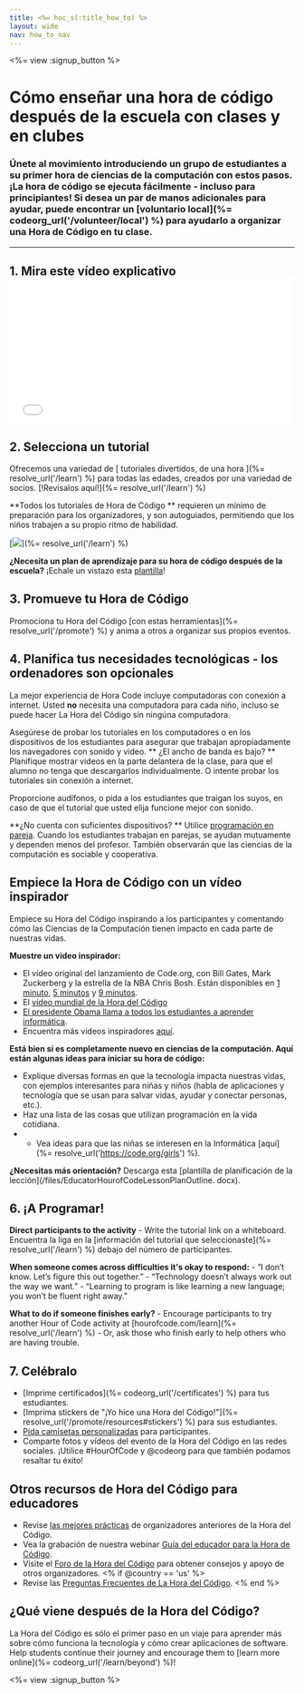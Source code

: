 ```yaml
---
title: <%= hoc_s(:title_how_to) %>
layout: wide
nav: how_to_nav
---
```

<%= view :signup_button %>

# Cómo enseñar una hora de código después de la escuela con clases y en clubes

### Únete al movimiento introduciendo un grupo de estudiantes a su primer hora de ciencias de la computación con estos pasos. ¡La hora de código se ejecuta fácilmente - incluso para principiantes! Si desea un par de manos adicionales para ayudar, puede encontrar un [voluntario local](%= codeorg_url('/volunteer/local') %) para ayudarlo a organizar una Hora de Código en tu clase.

* * *

## 1. Mira este vídeo explicativo <iframe width="500" height="255" src="//www.youtube.com/embed/SrnvvWDm73k" frameborder="0" allowfullscreen mark="crwd-mark"></iframe> 

## 2. Selecciona un tutorial

Ofrecemos una variedad de [ tutoriales divertidos, de una hora ](%= resolve_url('/learn') %) para todas las edades, creados por una variedad de socios. [!Revísalos aquí!](%= resolve_url('/learn') %)

**Todos los tutoriales de Hora de Código ** requieren un mínimo de preparación para los organizadores, y son autoguiados, permitiendo que los niños trabajen a su propio ritmo de habilidad.

[![](/images/fit-700/tutorials.png)](%= resolve_url('/learn') %)

**¿Necesita un plan de aprendizaje para su hora de código después de la escuela?** ¡Echale un vistazo esta [plantilla](/files/AfterschoolEducatorLessonPlanOutline.docx)!

## 3. Promueve tu Hora de Código

Promociona tu Hora del Código [con estas herramientas](%= resolve_url('/promote') %) y anima a otros a organizar sus propios eventos.

## 4. Planifica tus necesidades tecnológicas - los ordenadores son opcionales

La mejor experiencia de Hora Code incluye computadoras con conexión a internet. Usted **no** necesita una computadora para cada niño, incluso se puede hacer La Hora del Código sin ningúna computadora.

Asegúrese de probar los tutoriales en los computadores o en los dispositivos de los estudiantes para asegurar que trabajan apropiadamente los navegadores con sonido y video. ** ¿El ancho de banda es bajo? ** Planifique mostrar videos en la parte delantera de la clase, para que el alumno no tenga que descargarlos individualmente. O intente probar los tutoriales sin conexión a internet.

Proporcione audífonos, o pida a los estudiantes que traigan los suyos, en caso de que el tutorial que usted elija funcione mejor con sonido.

**¿No cuenta con suficientes dispositivos? ** Utilice [programación en pareja](https://www.youtube.com/watch?v=vgkahOzFH2Q). Cuando los estudiantes trabajan en parejas, se ayudan mutuamente y dependen menos del profesor. También observarán que las ciencias de la computación es sociable y cooperativa.

## Empiece la Hora de Código con un vídeo inspirador

Empiece su Hora del Código inspirando a los participantes y comentando cómo las Ciencias de la Computación tienen impacto en cada parte de nuestras vidas.

**Muestre un video inspirador:**

- El vídeo original del lanzamiento de Code.org, con Bill Gates, Mark Zuckerberg y la estrella de la NBA Chris Bosh. Están disponibles en [1 minuto](https://www.youtube.com/watch?v=qYZF6oIZtfc), [5 minutos](https://www.youtube.com/watch?v=nKIu9yen5nc) y [9 minutos](https://www.youtube.com/watch?v=dU1xS07N-FA).
- El [vídeo mundial de la Hora del Código](https://www.youtube.com/watch?v=KsOIlDT145A)
- [El presidente Obama llama a todos los estudiantes a aprender informática](https://www.youtube.com/watch?v=6XvmhE1J9PY).
- Encuentra más videos inspiradores [aquí](https://www.youtube.com/playlist?list=PLzdnOPI1iJNfpD8i4Sx7U0y2MccnrNZuP).

**Está bien si es completamente nuevo en ciencias de la computación. Aquí están algunas ideas para iniciar su hora de código:**

- Explique diversas formas en que la tecnología impacta nuestras vidas, con ejemplos interesantes para niñas y niños (habla de aplicaciones y tecnología que se usan para salvar vidas, ayudar y conectar personas, etc.).
- Haz una lista de las cosas que utilizan programación en la vida cotidiana.
- - Vea ideas para que las niñas se interesen en la Informática [aquí](%= resolve_url('https://code.org/girls') %).

**¿Necesitas más orientación?** Descarga esta [plantilla de planificación de la lección](/files/EducatorHourofCodeLessonPlanOutline. docx).

## 6. ¡A Programar!

**Direct participants to the activity** - Write the tutorial link on a whiteboard. Encuentra la liga en la [información del tutorial que seleccionaste](%= resolve_url('/learn') %) debajo del número de participantes.

**When someone comes across difficulties it's okay to respond:** - “I don’t know. Let’s figure this out together.” - “Technology doesn’t always work out the way we want.” - “Learning to program is like learning a new language; you won’t be fluent right away.”

**What to do if someone finishes early?** - Encourage participants to try another Hour of Code activity at [hourofcode.com/learn](%= resolve_url('/learn') %) - Or, ask those who finish early to help others who are having trouble.

## 7. Celébralo

- [Imprime certificados](%= codeorg_url('/certificates') %) para tus estudiantes.
- [Imprima stickers de "¡Yo hice una Hora del Código!"](%= resolve_url('/promote/resources#stickers') %) para sus estudiantes.
- [Pida camisetas personalizadas](http://blog.code.org/post/132608499493/hour-of-code-shirts-and-more) para participantes.
- Comparte fotos y vídeos del evento de la Hora del Código en las redes sociales. ¡Utilice #HourOfCode y @codeorg para que también podamos resaltar tu éxito!

## Otros recursos de Hora del Código para educadores

- Revise [las mejores prácticas](http://www.slideshare.net/TeachCode/hour-of-code-best-practices-for-successful-educators-51273466) de organizadores anteriores de la Hora del Código.
- Vea la grabación de nuestra webinar [Guía del educador para la Hora de Código](https://youtu.be/EJeMeSW2-Mw).
- Visite el [Foro de la Hora del Código](http://forum.code.org/c/plc/hour-of-code) para obtener consejos y apoyo de otros organizadores. <% if @country == 'us' %>
- Revise las [Preguntas Frecuentes de La Hora del Código](https://support.code.org/hc/en-us/categories/200147083-Hour-of-Code). <% end %>

## ¿Qué viene después de la Hora del Código?

La Hora del Código es sólo el primer paso en un viaje para aprender más sobre cómo funciona la tecnología y cómo crear aplicaciones de software. Help students continue their journey and encourage them to [learn more online](%= codeorg_url('/learn/beyond') %)!

<%= view :signup_button %>